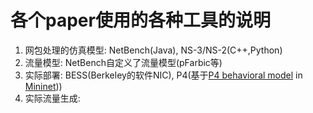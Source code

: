 # 各个paper使用的各种工具的说明

1. 网包处理的仿真模型: NetBench(Java), NS-3/NS-2(C++,Python)
2. 流量模型: NetBench自定义了流量模型(pFarbic等)
3. 实际部署: BESS(Berkeley的软件NIC), P4(基于[P4 behavioral model](https://github.com/p4lang/behavioral-model) in [Mininet](http://mininet.org)))
4. 实际流量生成:
